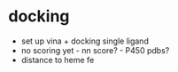 # docking
- set up vina + docking single ligand
- no scoring yet - nn score? - P450 pdbs?
- distance to heme fe
